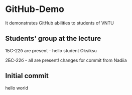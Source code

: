 # GitHub-Demo
It demonstrates GitHub abilities to students of VNTU

## Students' group at the lecture
1БС-22б are present - hello
student Oksiksu

2БС-22б - all are present!
changes for commit from Nadiia


## Initial commit
hello world
